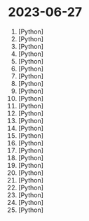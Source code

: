 # 2023-06-27

1. [](https://github.comundefined "Fast Segment Anything") [Python]
2. [](https://github.comundefined "Generative Models by Stability AI") [Python]
3. [](https://github.comundefined "High-Resolution Image Synthesis with Latent Diffusion Models") [Python]
4. [](https://github.comundefined "Framework to easily create LLM powered bots over any dataset.") [Python]
5. [](https://github.comundefined "Official Code for DragGAN (SIGGRAPH 2023)") [Python]
6. [](https://github.comundefined "Code Repository for CVPR 2023 Paper PanoHead: Geometry-Aware 3D Full-Head Synthesis in 360 degree") [Python]
7. [](https://github.comundefined "The official gpt4free repository | various collection of powerful language models") [Python]
8. [](https://github.comundefined "Unified AI") [Python]
9. [](https://github.comundefined "An API wrapper for Discord written in Python.") [Python]
10. [](https://github.comundefined "ChatGLM-6B: An Open Bilingual Dialogue Language Model | 开源双语对话语言模型") [Python]
11. [](https://github.comundefined "OpenMMLab Detection Toolbox and Benchmark") [Python]
12. [](https://github.comundefined "DeepSpeed is a deep learning optimization library that makes distributed training and inference easy, efficient, and effective.") [Python]
13. [](https://github.comundefined "[CVPR 2023 Best Paper] Planning-oriented Autonomous Driving") [Python]
14. [](https://github.comundefined "Interact privately with your documents using the power of GPT, 100% privately, no data leaks") [Python]
15. [](https://github.comundefined "H2O LLM Studio - a framework and no-code GUI for fine-tuning LLMs") [Python]
16. [](https://github.comundefined "GPT 3.5/4 with a Chat Web UI. No API key required.") [Python]
17. [](https://github.comundefined "WebGLM: An Efficient Web-enhanced Question Answering System (KDD 2023)") [Python]
18. [](https://github.comundefined "roop extension for StableDiffusion web-ui") [Python]
19. [](https://github.comundefined "Chinese and English multimodal conversational language model | 多模态中英双语对话语言模型") [Python]
20. [](https://github.comundefined "A high-throughput and memory-efficient inference and serving engine for LLMs") [Python]
21. [](https://github.comundefined "Learn how to design large-scale systems. Prep for the system design interview. Includes Anki flashcards.") [Python]
22. [](https://github.comundefined "Unofficial Implementation of DragGAN - Drag Your GAN: Interactive Point-based Manipulation on the Generative Image Manifold （DragGAN 全功能实现，在线Demo，本地部署试用，代码、模型已全部开源，支持Windows, macOS, Linux）") [Python]
23. [](https://github.comundefined "OpenMMLab's next-generation platform for general 3D object detection.") [Python]
24. [](https://github.comundefined "GUI for ChatGPT API and many LLMs") [Python]
25. [](https://github.comundefined "A gradio web UI for running Large Language Models like LLaMA, llama.cpp, GPT-J, Pythia, OPT, and GALACTICA.") [Python]
